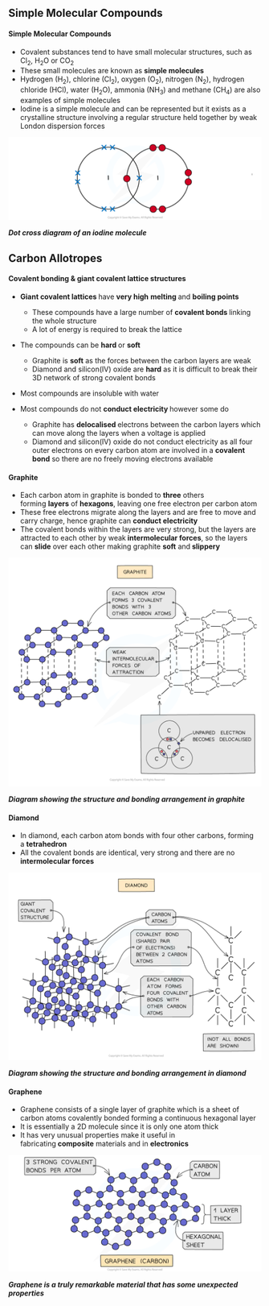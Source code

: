 Simple Molecular Compounds
--------------------------

#### Simple Molecular Compounds

* Covalent substances tend to have small molecular structures, such as Cl<sub>2</sub>, H<sub>2</sub>O or CO<sub>2</sub>
* These small molecules are known as <b>simple molecules</b>
* Hydrogen (H<sub>2</sub>), chlorine (Cl<sub>2</sub>), oxygen (O<sub>2</sub>), nitrogen (N<sub>2</sub>), hydrogen chloride (HCl), water (H<sub>2</sub>O), ammonia (NH<sub>3</sub>) and methane (CH<sub>4</sub>) are also examples of simple molecules
* Iodine is a simple molecule and can be represented but it exists as a crystalline structure involving a regular structure held together by weak London dispersion forces

![iodine-dot-and-cross](iodine-dot-and-cross.png)

<i><b>Dot cross diagram of an iodine molecule</b></i>

Carbon Allotropes
-----------------

#### Covalent bonding & giant covalent lattice structures

* <b>Giant covalent lattices </b>have <b>very high</b> <b>melting </b>and <b>boiling points</b>

  + These compounds have a large number of <b>covalent bonds </b>linking the whole structure
  + A lot of energy is required to break the lattice
* The compounds can be <b>hard </b>or <b>soft</b>

  + Graphite is <b>soft</b> as the forces between the carbon layers are weak
  + Diamond and silicon(IV) oxide are <b>hard</b> as it is difficult to break their 3D network of strong covalent bonds
* Most compounds are insoluble with water
* Most compounds do not <b>conduct electricity </b>however some do

  + Graphite has <b>delocalised </b>electrons between the carbon layers which can move along the layers when a voltage is applied
  + Diamond and silicon(IV) oxide do not conduct electricity as all four outer electrons on every carbon atom are involved in a <b>covalent bond</b> so there are no freely moving electrons available

#### Graphite

* Each carbon atom in graphite is bonded to <b>three</b> others forming <b>layers</b> of <b>hexagons</b>, leaving one free electron per carbon atom
* These free electrons migrate along the layers and are free to move and carry charge, hence graphite can <b>conduct electricity</b>
* The covalent bonds within the layers are very strong, but the layers are attracted to each other by weak<b> intermolecular forces</b>, so the layers can <b>slide</b> over each other making graphite <b>soft</b> and<b> slippery</b>

![Graphite structure, IGCSE & GCSE Chemistry revision notes](Graphite-structure.png)

<i><b>Diagram showing the structure and bonding arrangement in graphite</b></i>

#### Diamond

* In diamond, each carbon atom bonds with four other carbons, forming a <b>tetrahedron</b>
* All the covalent bonds are identical, very strong and there are no<b> intermolecular forces</b>

![Diamond structure, IGCSE & GCSE Chemistry revision notes](Diamond-structure.png)

<i><b>Diagram showing the structure and bonding arrangement in diamond</b></i>

#### Graphene

* Graphene consists of a single layer of graphite which is a sheet of carbon atoms covalently bonded forming a continuous hexagonal layer
* It is essentially a 2D molecule since it is only one atom thick
* It has very unusual properties make it useful in fabricating<b> composite</b> materials and in <b>electronics</b>

![The structure of graphene, downloadable IB Chemistry revision notes](4.1.11-The-structure-of-graphene.png)

<i><b>Graphene is a truly remarkable material that has some unexpected properties</b></i>